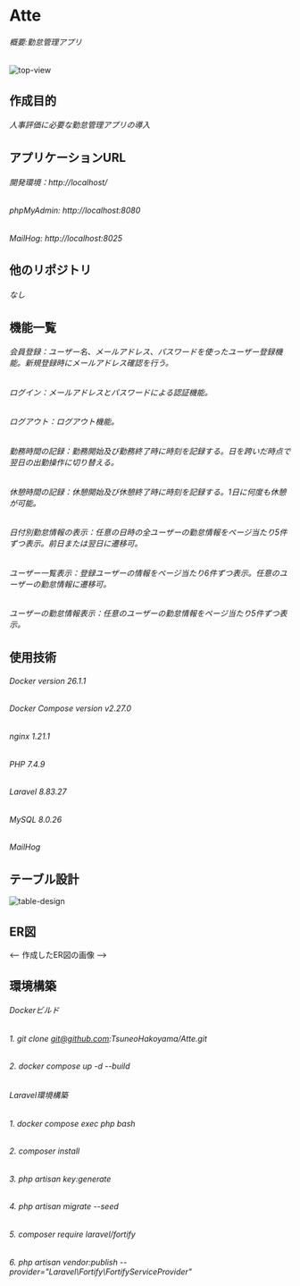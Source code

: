 # Atte
###### 概要:勤怠管理アプリ
![top-view](https://github.com/TsuneoHakoyama/Atte/assets/155647560/b9239e68-135f-47ea-b056-ac7cea2daa8b)
 
## 作成目的
###### 人事評価に必要な勤怠管理アプリの導入

## アプリケーションURL
###### 開発環境：http://localhost/
###### phpMyAdmin: http://localhost:8080
###### MailHog: http://localhost:8025

## 他のリポジトリ
###### なし

## 機能一覧
###### 会員登録：ユーザー名、メールアドレス、パスワードを使ったユーザー登録機能。新規登録時にメールアドレス確認を行う。
###### ログイン：メールアドレスとパスワードによる認証機能。
###### ログアウト：ログアウト機能。
###### 勤務時間の記録：勤務開始及び勤務終了時に時刻を記録する。日を跨いだ時点で翌日の出勤操作に切り替える。
###### 休憩時間の記録：休憩開始及び休憩終了時に時刻を記録する。1日に何度も休憩が可能。
###### 日付別勤怠情報の表示：任意の日時の全ユーザーの勤怠情報をページ当たり5件ずつ表示。前日または翌日に遷移可。
###### ユーザー一覧表示：登録ユーザーの情報をページ当たり6件ずつ表示。任意のユーザーの勤怠情報に遷移可。
###### ユーザーの勤怠情報表示：任意のユーザーの勤怠情報をページ当たり5件ずつ表示。

## 使用技術
###### Docker version 26.1.1
###### Docker Compose version v2.27.0
###### nginx 1.21.1
###### PHP 7.4.9
###### Laravel 8.83.27
###### MySQL 8.0.26
###### MailHog

## テーブル設計
![table-design](https://github.com/TsuneoHakoyama/Atte/assets/155647560/d38b3bc0-52b4-4958-a43a-92f01b23b8ae)

## ER図
   <-- 作成したER図の画像 -->
   
## 環境構築
###### Dockerビルド
###### 1. git clone git@github.com:TsuneoHakoyama/Atte.git
###### 2. docker compose up -d --build 
   
###### Laravel環境構築
###### 1. docker compose exec php bash
###### 2. composer install
###### 3. php artisan key:generate
###### 4. php artisan migrate --seed
###### 5. composer require laravel/fortify
###### 6. php artisan vendor:publish --provider="Laravel\Fortify\FortifyServiceProvider"
